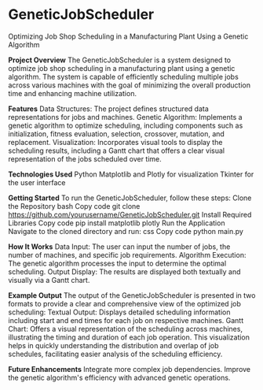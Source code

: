 # GeneticJobScheduler
Optimizing Job Shop Scheduling in a Manufacturing Plant Using a Genetic Algorithm

**Project Overview**
The GeneticJobScheduler is a system designed to optimize job shop scheduling in a manufacturing plant using a genetic algorithm. The system is capable of efficiently scheduling multiple jobs across various machines with the goal of minimizing the overall production time and enhancing machine utilization.

**Features**
Data Structures: The project defines structured data representations for jobs and machines.
Genetic Algorithm: Implements a genetic algorithm to optimize scheduling, including components such as initialization, fitness evaluation, selection, crossover, mutation, and replacement.
Visualization: Incorporates visual tools to display the scheduling results, including a Gantt chart that offers a clear visual representation of the jobs scheduled over time.

**Technologies Used**
Python
Matplotlib and Plotly for visualization
Tkinter for the user interface

**Getting Started**
To run the GeneticJobScheduler, follow these steps:
Clone the Repository
bash
Copy code
git clone https://github.com/yourusername/GeneticJobScheduler.git
Install Required Libraries
Copy code
pip install matplotlib plotly
Run the Application Navigate to the cloned directory and run:
css
Copy code
python main.py

**How It Works**
Data Input: The user can input the number of jobs, the number of machines, and specific job requirements.
Algorithm Execution: The genetic algorithm processes the input to determine the optimal scheduling.
Output Display: The results are displayed both textually and visually via a Gantt chart.

**Example Output**
The output of the GeneticJobScheduler is presented in two formats to provide a clear and comprehensive view of the optimized job scheduling:
Textual Output: Displays detailed scheduling information including start and end times for each job on respective machines.
Gantt Chart: Offers a visual representation of the scheduling across machines, illustrating the timing and duration of each job operation. 
This visualization helps in quickly understanding the distribution and overlap of job schedules, facilitating easier analysis of the scheduling efficiency.

**Future Enhancements**
Integrate more complex job dependencies.
Improve the genetic algorithm's efficiency with advanced genetic operations.

